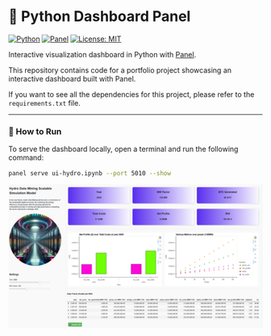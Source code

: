 # 🐍 Python Dashboard Panel

[![Python](https://img.shields.io/badge/python-3.10+-blue.svg)](https://www.python.org/downloads/)
[![Panel](https://img.shields.io/badge/Panel-1.4-lightgrey)](https://panel.holoviz.org/)
[![License: MIT](https://img.shields.io/badge/License-MIT-yellow.svg)](https://opensource.org/licenses/MIT)

Interactive visualization dashboard in Python with [Panel](https://panel.holoviz.org/).

This repository contains code for a portfolio project showcasing an interactive dashboard built with Panel.

If you want to see all the dependencies for this project, please refer to the `requirements.txt` file.

---

### 🚀 How to Run

To serve the dashboard locally, open a terminal and run the following command:

```bash
panel serve ui-hydro.ipynb --port 5010 --show
```

![Run Command Screenshot](./dashboard.png)
